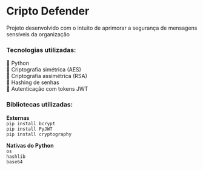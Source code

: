 # Cripto Defender 
 
 Projeto desenvolvido com o intuito de aprimorar a segurança de mensagens sensíveis da organização 

### Tecnologias utilizadas:

📌 Python<br>
📌 Criptografia simétrica (AES)\
📌 Criptografia assimétrica (RSA)\
📌 Hashing de senhas\
📌 Autenticação com tokens JWT

### Bibliotecas utilizadas:

**Externas**\
`pip install bcrypt`\
`pip install PyJWT`\
`pip install cryptography`

**Nativas do Python**\
`os`\
`hashlib`\
`base64`

